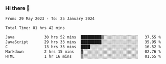 ### Hi there 👋

<!--START_SECTION:waka-->

```txt
From: 29 May 2023 - To: 25 January 2024

Total Time: 81 hrs 42 mins

Java             30 hrs 52 mins  █████████▒░░░░░░░░░░░░░░░   37.55 %
JavaScript       29 hrs 33 mins  █████████░░░░░░░░░░░░░░░░   35.95 %
C                13 hrs 35 mins  ████░░░░░░░░░░░░░░░░░░░░░   16.52 %
Markdown         2 hrs 15 mins   ▓░░░░░░░░░░░░░░░░░░░░░░░░   02.76 %
HTML             1 hr 16 mins    ▒░░░░░░░░░░░░░░░░░░░░░░░░   01.55 %
```

<!--END_SECTION:waka-->
<!--
**the-beef-calculator/the-beef-calculator** is a ✨ _special_ ✨ repository because its `README.md` (this file) appears on your GitHub profile.

Here are some ideas to get you started:

- 🔭 I’m currently working on ...
- 🌱 I’m currently learning ...
- 👯 I’m looking to collaborate on ...
- 🤔 I’m looking for help with ...
- 💬 Ask me about ...
- 📫 How to reach me: ...
- 😄 Pronouns: ...
- ⚡ Fun fact: ...
-->
